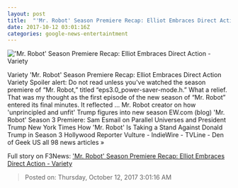 ```yaml
---
layout: post
title:  "'Mr. Robot' Season Premiere Recap: Elliot Embraces Direct Action - Variety"
date: 2017-10-12 03:01:16Z
categories: google-news-entertaintment
---
```


!['Mr. Robot' Season Premiere Recap: Elliot Embraces Direct Action - Variety](https://pmcvariety.files.wordpress.com/2017/10/nup_178052_2426.jpg?w=700&h=393&crop=1)

Variety 'Mr. Robot' Season Premiere Recap: Elliot Embraces Direct Action Variety Spoiler alert: Do not read unless you've watched the season premiere of “Mr. Robot,” titled “eps3.0_power-saver-mode.h.” What a relief. That was my thought as the first episode of the new season of “Mr. Robot” entered its final minutes. It reflected ... Mr. Robot creator on how 'unprincipled and unfit' Trump figures into new season EW.com (blog) 'Mr. Robot' Season 3 Premiere: Sam Esmail on Parallel Universes and President Trump New York Times How 'Mr. Robot' Is Taking a Stand Against Donald Trump in Season 3 Hollywood Reporter Vulture - IndieWire - TVLine - Den of Geek US all 98 news articles »


Full story on F3News: ['Mr. Robot' Season Premiere Recap: Elliot Embraces Direct Action - Variety](http://www.f3nws.com/n/DNxSRB)

> Posted on: Thursday, October 12, 2017 3:01:16 AM
